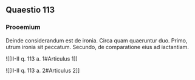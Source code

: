 ## Quaestio 113

### Prooemium

Deinde considerandum est de ironia. Circa quam quaeruntur duo. Primo, utrum ironia sit peccatum. Secundo, de comparatione eius ad iactantiam.

![[II-II q. 113 a. 1#Articulus 1]]

![[II-II q. 113 a. 2#Articulus 2]]

